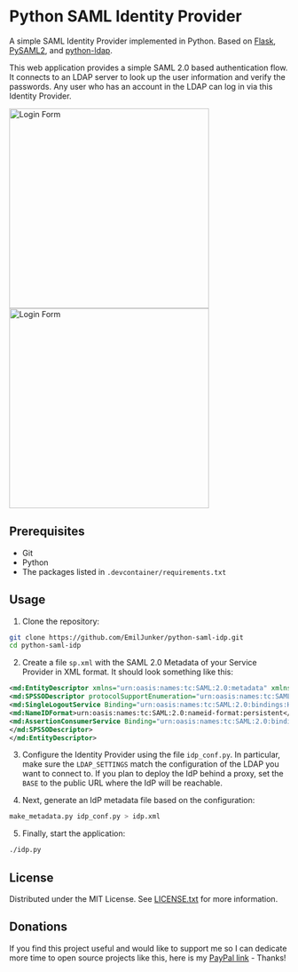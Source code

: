 ﻿# Python SAML Identity Provider

A simple SAML Identity Provider implemented in Python. Based on [Flask](https://github.com/pallets/flask), [PySAML2](https://github.com/IdentityPython/pysaml2), and [python-ldap](https://github.com/python-ldap/python-ldap).

This web application provides a simple SAML 2.0 based authentication flow. It connects to an LDAP server to look up the user information and verify the passwords. Any user who has an account in the LDAP can log in via this Identity Provider.

<img src="https://user-images.githubusercontent.com/19289477/170985376-60295556-7895-4a81-8e5f-d15427c7e985.png" alt="Login Form" width="360"> <img src="https://user-images.githubusercontent.com/19289477/170985544-90da92d1-7bd8-433e-84f6-76ba51467fdf.png" alt="Login Form" width="360">

## Prerequisites

- Git
- Python
- The packages listed in `.devcontainer/requirements.txt`

## Usage

1. Clone the repository:

```sh
git clone https://github.com/EmilJunker/python-saml-idp.git
cd python-saml-idp
```

2. Create a file `sp.xml` with the SAML 2.0 Metadata of your Service Provider in XML format. It should look something like this:

```xml
<md:EntityDescriptor xmlns="urn:oasis:names:tc:SAML:2.0:metadata" xmlns:md="urn:oasis:names:tc:SAML:2.0:metadata" xmlns:saml="urn:oasis:names:tc:SAML:2.0:assertion" xmlns:ds="http://www.w3.org/2000/09/xmldsig#" entityID="https://www.example.org/auth/realms/sp" ID="ID_898c42cd-2f41-423a-942c-e01cbcd64c2a">
<md:SPSSODescriptor protocolSupportEnumeration="urn:oasis:names:tc:SAML:2.0:protocol" AuthnRequestsSigned="false" WantAssertionsSigned="false">
<md:SingleLogoutService Binding="urn:oasis:names:tc:SAML:2.0:bindings:HTTP-Redirect" Location="https://www.example.org/auth/realms/sp/broker/saml/endpoint"/>
<md:NameIDFormat>urn:oasis:names:tc:SAML:2.0:nameid-format:persistent</md:NameIDFormat>
<md:AssertionConsumerService Binding="urn:oasis:names:tc:SAML:2.0:bindings:HTTP-Redirect" Location="https://www.example.org/auth/realms/sp/broker/saml/endpoint" isDefault="true" index="1"/>
</md:SPSSODescriptor>
</md:EntityDescriptor>
```

3. Configure the Identity Provider using the file `idp_conf.py`. In particular, make sure the `LDAP_SETTINGS` match the configuration of the LDAP you want to connect to. If you plan to deploy the IdP behind a proxy, set the `BASE` to the public URL where the IdP will be reachable.

4. Next, generate an IdP metadata file based on the configuration:

```sh
make_metadata.py idp_conf.py > idp.xml
```

5. Finally, start the application:

```sh
./idp.py
```

## License

Distributed under the MIT License. See [LICENSE.txt](https://github.com/EmilJunker/python-saml-idp/blob/main/LICENSE.txt) for more information.

## Donations

If you find this project useful and would like to support me so I can dedicate more time to open source projects like this, here is my [PayPal link](https://www.paypal.me/EmilJunker) - Thanks!
